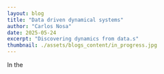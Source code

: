 ```yaml
---
layout: blog
title: "Data driven dynamical systems"
author: "Carlos Nosa"
date: 2025-05-24
excerpt: "Discovering dynamics from data.s"
thumbnail: ./assets/blogs_content/in_progress.jpg
---
```


In the